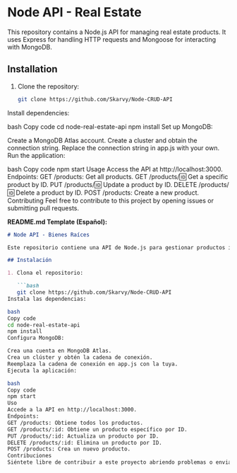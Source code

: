 # Node API - Real Estate

This repository contains a Node.js API for managing real estate products. It uses Express for handling HTTP requests and Mongoose for interacting with MongoDB.

## Installation

1. Clone the repository:

   ```bash
   git clone https://github.com/Skarvy/Node-CRUD-API
Install dependencies:

bash
Copy code
cd node-real-estate-api
npm install
Set up MongoDB:

Create a MongoDB Atlas account.
Create a cluster and obtain the connection string.
Replace the connection string in app.js with your own.
Run the application:

bash
Copy code
npm start
Usage
Access the API at http://localhost:3000.
Endpoints:
GET /products: Get all products.
GET /products/:id: Get a specific product by ID.
PUT /products/:id: Update a product by ID.
DELETE /products/:id: Delete a product by ID.
POST /products: Create a new product.
Contributing
Feel free to contribute to this project by opening issues or submitting pull requests.



**README.md Template (Español):**
```markdown
# Node API - Bienes Raíces

Este repositorio contiene una API de Node.js para gestionar productos inmobiliarios. Utiliza Express para manejar las solicitudes HTTP y Mongoose para interactuar con MongoDB.

## Instalación

1. Clona el repositorio:

   ```bash
   git clone https://github.com/Skarvy/Node-CRUD-API
Instala las dependencias:

bash
Copy code
cd node-real-estate-api
npm install
Configura MongoDB:

Crea una cuenta en MongoDB Atlas.
Crea un clúster y obtén la cadena de conexión.
Reemplaza la cadena de conexión en app.js con la tuya.
Ejecuta la aplicación:

bash
Copy code
npm start
Uso
Accede a la API en http://localhost:3000.
Endpoints:
GET /products: Obtiene todos los productos.
GET /products/:id: Obtiene un producto específico por ID.
PUT /products/:id: Actualiza un producto por ID.
DELETE /products/:id: Elimina un producto por ID.
POST /products: Crea un nuevo producto.
Contribuciones
Siéntete libre de contribuir a este proyecto abriendo problemas o enviando solicitudes de extracción.




